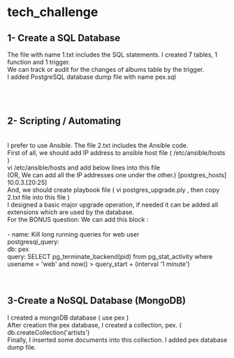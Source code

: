 # tech_challenge

## 1- Create a SQL Database  <br />
The file with name 1.txt includes the SQL statements. I created 7 tables, 1 function and 1 trigger. <br />
We can track or audit for the changes of albums table by the trigger. <br />
I added PostgreSQL database dump file with name pex.sql <br />
<br />
<br />
<br />
## 2- Scripting / Automating <br />
<br />
I prefer to use Ansible. The file 2.txt includes the Ansible code. <br />
First of all, we should add IP address to ansible host file ( /etc/ansible/hosts ) <br />
vi /etc/ansible/hosts and add below lines into this file<br /> (OR, We can add all the IP addresses one under the other.)
[postgres_hosts]<br />
10.0.3.[20:25] <br />
And, we should create playbook file ( vi postgres_upgrade.ply , then copy 2.txt file into this file ) <br />
I designed a basic major upgrade operation, if needed it can be added all extensions which are used by the database. <br />
For the BONUS question: We can add this block : <br />
<br />
  - name: Kill long running queries for web user<br />
	  postgresql_query:<br />
    db: pex<br />
    query: SELECT pg_terminate_backend(pid) from pg_stat_activity where usename = 'web' and now() > query_start  + (interval '1 minute')<br />
    <br />
    <br />

## 3-Create a NoSQL Database (MongoDB)<br />

I created a mongoDB database ( use pex ) <br />
After creation the pex database, I created a collection, pex. ( db.createCollection('artists')<br />
Finally, I inserted some documents into this collection. I added pex database dump file. <br />
